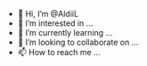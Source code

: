 - 👋 Hi, I’m @AldiiL
- 👀 I’m interested in ...
- 🌱 I’m currently learning ...
- 💞️ I’m looking to collaborate on ...
- 📫 How to reach me ...

<!---
AldiiL/AldiiL is a ✨ special ✨ repository because its `README.md` (this file) appears on your GitHub profile.
You can click the Preview link to take a look at your changes.
--->
